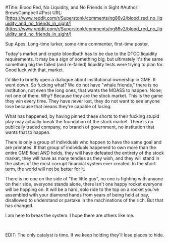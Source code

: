 #Title: Blood Red, No Liquidity, and No Friends in Sight
#Author: BrewsCampbell
#Post URL: [https://www.reddit.com/r/Superstonk/comments/ng86v2/blood_red_no_liquidity_and_no_friends_in_sight/](https://www.reddit.com/r/Superstonk/comments/ng86v2/blood_red_no_liquidity_and_no_friends_in_sight/)


Sup Apes. Long-time lurker, some-time commenter, first-time poster.

Today's market and crypto bloodbath has to be due to the DTCC liquidity requirements. It may be a sign of something big, but ultimately it's the same something big the failed (and re-failed) liquidity tests were trying to plan for. Good luck with that, market.

I'd like to briefly open a dialogue about institutional ownership in GME. It went down. So fucking what? We do not have "whale friends," there is no institution, not even the long ones, that wants the MOASS to happen. None; not one of them. Why? Because they are the stock market. This is the game they win every time. They have never lost, they do not want to see anyone lose because that means they're capable of losing.

What has happened, by having pinned these shorts to their fucking stupid play may actually break the foundation of the stock market. There is no publically traded company, no branch of government, no institution that wants that to happen.

There is only a group of individuals who happen to have the same goal and are primates. If that group of individuals happened to own more than the entire GME float AND holds, they will have defeated the entirety of the stock market, they will have as many tendies as they wish, and they will stand in the ashes of the most corrupt financial system ever created. In the short term, the world will not be better for it.

There is no one on the side of "the little guy", no one is fighting with anyone on their side, everyone stands alone, there isn't one happy rocket everyone will be hopping on. It will be a hard, solo ride to the top on a rocket you've assembled with your diamond hands from years of being held at bay, disallowed to understand or partake in the machinations of the rich. But that has changed.

I am here to break the system. I hope there are others like me.

&#x200B;

EDIT: The only catalyst is time. If we keep holding they'll lose places to hide.